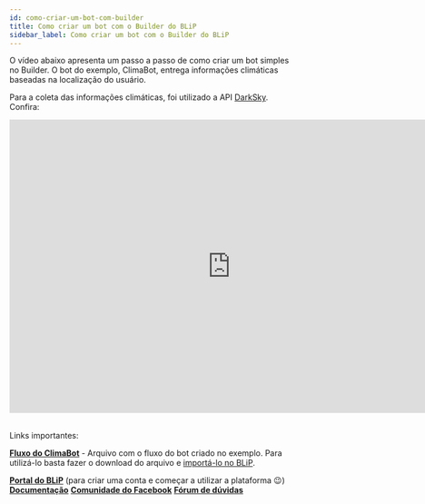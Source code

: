 ```yaml
---
id: como-criar-um-bot-com-builder
title: Como criar um bot com o Builder do BLiP
sidebar_label: Como criar um bot com o Builder do BLiP
---
```


O vídeo abaixo apresenta um passo a passo de como criar um bot simples no Builder. O bot do exemplo, ClimaBot, entrega informações climáticas baseadas na localização do usuário.

Para a coleta das informações climáticas, foi utilizado a API [DarkSky](http://darksky.net/). Confira:

<iframe width="778" height="517" src="https://www.youtube.com/embed/tEhJBumWPkc" frameborder="0" allow="accelerometer; autoplay; encrypted-media; gyroscope; picture-in-picture" allowfullscreen mark="crwd-mark"></iframe><br><br>

Links importantes:

[**Fluxo do ClimaBot**](https://goo.gl/Mwipha) - Arquivo com o fluxo do bot criado no exemplo. Para utilizá-lo basta fazer o download do arquivo e [importá-lo no BLiP](https://help.blip.ai/hc/pt-br/articles/360007448911).

[**Portal do BLiP**](https://portal.blip.ai/) (para criar uma conta e começar a utilizar a plataforma 😉) [**Documentação**](https://docs.blip.ai/) [**Comunidade do Facebook**](https://goo.gl/wnE1Vt) [**Fórum de dúvidas**](https://forum.blip.ai/)  

